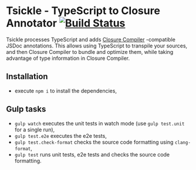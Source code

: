 # Tsickle - TypeScript to Closure Annotator [![Build Status](https://travis-ci.org/angular/tsickle.svg?branch=master)](https://travis-ci.org/angular/tsickle)

Tsickle processes TypeScript and adds [Closure Compiler](https://github.com/google/closure-compiler/)
-compatible JSDoc annotations. This allows using TypeScript to transpile your sources, and then
Closure Compiler to bundle and optimize them, while taking advantage of type information in Closure
Compiler.

## Installation

- execute `npm i` to install the dependencies,

## Gulp tasks

- `gulp watch` executes the unit tests in watch mode (use `gulp test.unit` for a single run),
- `gulp test.e2e` executes the e2e tests,
- `gulp test.check-format` checks the source code formatting using `clang-format`,
- `gulp test` runs unit tests, e2e tests and checks the source code formatting.
